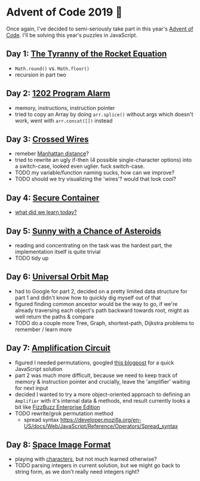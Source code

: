 # Advent of Code 2019 🎄

Once again, I've decided to semi-seriously take part in this year's [Advent of Code](https://adventofcode.com/2019). I'll be solving this year's puzzles in JavaScript.

## Day 1: [The Tyranny of the Rocket Equation](https://adventofcode.com/2019/day/1)

- `Math.round()` vs. `Math.floor()`
- recursion in part two

## Day 2: [1202 Program Alarm](https://adventofcode.com/2019/day/2)

- memory, instructions, instruction pointer
- tried to copy an Array by doing `arr.splice()` without args which doesn't work, went with `arr.concat([])` instead

## Day 3: [Crossed Wires](https://adventofcode.com/2019/day/3)

- remeber [Manhattan distance](https://en.wikipedia.org/wiki/Taxicab_geometry)?
- tried to rewrite an ugly if-then (4 possible single-character options) into a switch-case, looked even uglier. fuck switch-case.
- TODO my variable/function naming sucks, how can we improve?
- TODO should we try visualizing the 'wires'? would that look cool?

## Day 4: [Secure Container](https://adventofcode.com/2019/day/4)

- [what  did we learn today?](https://www.youtube.com/watch?v=J6VjPM5CeWs)

## Day 5: [Sunny with a Chance of Asteroids](https://adventofcode.com/2019/day/5)

- reading and concentrating on the task was the hardest part, the implementation itself is quite trivial
- TODO tidy up

## Day 6: [Universal Orbit Map](https://adventofcode.com/2019/day/6)

- had to Google for part 2, decided on a pretty limited data structure for part 1 and didn't know how to quickly dig myself out of that
- figured finding common ancestor would be the way to go, if we're already traversing each object's path backward towards root, might as well return the paths & compare
- TODO do a couple more Tree, Graph, shortest-path, Dijkstra problems to remember / learn more

## Day 7: [Amplification Circuit](https://adventofcode.com/2019/day/7)

- figured I needed permutations, googled [this blogpost](https://medium.com/@lindagmorales94/how-to-solve-a-string-permutation-problem-using-javascript-95ad5c388219) for a quick JavaScript solution
- part 2 was much more difficult, because we need to keep track of memory & instruction pointer and crucially, leave the 'amplifier' waiting for next input
- decided I wanted to try a more object-oriented approach to defining an `Amplifier` with it's internal data & methods, end result currently looks a bit like [FizzBuzz Enterprise Edition](https://github.com/EnterpriseQualityCoding/FizzBuzzEnterpriseEdition)
- TODO rewrite/grok permutation method
  - spread syntax https://developer.mozilla.org/en-US/docs/Web/JavaScript/Reference/Operators/Spread_syntax

## Day 8: [Space Image Format](https://adventofcode.com/2019/day/8)

- playing with [characters](https://www.utf8-chartable.de/unicode-utf8-table.pl?start=9600&number=128), but not much learned otherwise?
- TODO parsing integers in current solution, but we might go back to string form, as we don't really need integers right?
